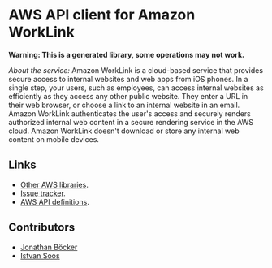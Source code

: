 # AWS API client for Amazon WorkLink

**Warning: This is a generated library, some operations may not work.**

*About the service:*
Amazon WorkLink is a cloud-based service that provides secure access to
internal websites and web apps from iOS phones. In a single step, your
users, such as employees, can access internal websites as efficiently as
they access any other public website. They enter a URL in their web browser,
or choose a link to an internal website in an email. Amazon WorkLink
authenticates the user's access and securely renders authorized internal web
content in a secure rendering service in the AWS cloud. Amazon WorkLink
doesn't download or store any internal web content on mobile devices.

## Links

- [Other AWS libraries](https://github.com/agilord/aws_client/tree/master/generated).
- [Issue tracker](https://github.com/agilord/aws_client/issues).
- [AWS API definitions](https://github.com/aws/aws-sdk-js/tree/master/apis).

## Contributors

- [Jonathan Böcker](https://github.com/Schwusch)
- [Istvan Soós](https://github.com/isoos)


